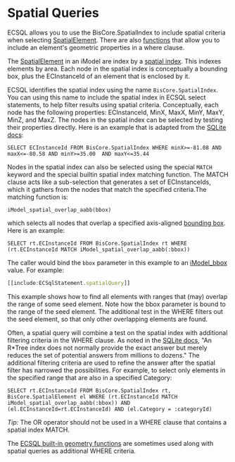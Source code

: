 # Spatial Queries

ECSQL allows you to use the BisCore.SpatialIndex to include spatial criteria when selecting [SpatialElement]($backend). There are also [functions](./SqlFuncs.md) that allow you to include an element's geometric properties in a where clause.

The [SpatialElement]($backend) in an iModel are index by a [spatial index](https://sqlite.org/rtree.html). This indexes elements by area. Each node in the spatial index is conceptually a bounding box, plus the ECInstanceId of an element that is enclosed by it.

ECSQL identifies the spatial index using the name `BisCore.SpatialIndex`. You can using this name to include the spatial index in ECSQL select statements, to help filter results using spatial criteria. Conceptually, each node has the following properties: ECInstanceId, MinX, MaxX, MinY, MaxY, MinZ, and MaxZ. The nodes in the spatial index can be selected by testing their properties directly. Here is an example that is adapted from the [SQLite docs](https://sqlite.org/rtree.html):

`SELECT ECInstanceId FROM BisCore.SpatialIndex WHERE minX>=-81.08 AND maxX<=-80.58 AND minY>=35.00  AND maxY<=35.44`

Nodes in the spatial index can also be selected using the special `MATCH` keyword and the special builtin spatial index matching function. The MATCH clause acts like a sub-selection that generates a set of ECInstanceIds, which it gathers from the nodes that match the specified criteria.The matching function is:
```
iModel_spatial_overlap_aabb(bbox)
```
which selects all nodes that overlap a specified axis-aligned [bounding box](./SqlFuncs.md#iModel_bbox). Here is an example:

`SELECT rt.ECInstanceId FROM BisCore.SpatialIndex rt WHERE (rt.ECInstanceId MATCH iModel_spatial_overlap_aabb(:bbox))`

The caller would bind the `bbox` parameter in this example to an [iModel_bbox](./SqlFuncs.md#iModel_bbox) value. For example:
``` ts
[[include:ECSqlStatement.spatialQuery]]
```

This example shows how to find all elements with ranges that (may) overlap the range of some seed element. Note how the bbox parameter is bound to the range of the seed element. The additional test in the WHERE filters out the seed element, so that only other overlapping elements are found.

Often, a spatial query will combine a test on the spatial index with additional filtering criteria in the WHERE clause. As noted in the [SQLite docs](https://sqlite.org/rtree.html), "An R*Tree index does not normally provide the exact answer but merely reduces the set of potential answers from millions to dozens." The additional filtering criteria are used to refine the answer after the spatial filter has narrowed the possibilities. For example, to select only elements in the specified range that are also in a specified Category:

`SELECT rt.ECInstanceId FROM BisCore.SpatialIndex rt, BisCore.SpatialElement el WHERE (rt.ECInstanceId MATCH iModel_spatial_overlap_aabb(:bbox)) AND (el.ECInstanceId=rt.ECInstanceId) AND (el.Category = :categoryId)`

*Tip:* The OR operator should not be used in a WHERE clause that contains a spatial index MATCH.

The [ECSQL built-in geometry functions](./SqlFuncs.md) are sometimes used along with spatial queries as additional WHERE criteria.